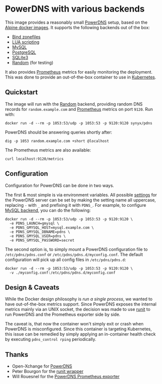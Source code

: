 PowerDNS with various backends
==============================

This image provides a reasonably small [PowerDNS][pdns] setup, based
on the [Alpine docker images][alpine-docker]. It supports the following
backends out of the box:

* [Bind zonefiles][pdns-bind]
* [LUA scripting][pdns-lua]
* [MySQL][pdns-mysql]
* [PostgreSQL][pdns-pgsql]
* [SQLite3][pdns-sqlite]
* [Random][pdns-random] (for testing)

It also provides [Prometheus][prometheus] metrics for easily monitoring
the deployment. This was done to provide an out-of-the-box container to
use in [Kubernetes][kubernetes].

## Quickstart

The image will run with the [Random][pdns-random] backend, providing
random DNS records for `random.example.com` and [Prometheus][prometheus]
metrics on port `9120`. Run with:

```docker run -d --rm -p 1053:53/udp -p 1053:53 -p 9120:9120 synyx/pdns```

PowerDNS should be answering queries shortly after:

```dig -p 1053 random.example.com +short @localhost```

The Prometheus metrics are also available:

```curl localhost:9120/metrics```

## Configuration

Configuration for PowerDNS can be done in two ways.

The first & most simple is via environment variables. All possible
[settings][pdns-config] for the PowerDNS server can be set by making
the setting name all uppercase, replacing `-` with `_` and prefixing
it with `PDNS_`. For example, to configure [MySQL backend][pdns-mysql],
you can do the following:

```
docker run -d --rm -p 1053:53/udp -p 1053:53 -p 9120:9120 \
  -e PDNS_LAUNCH=gmysql \
  -e PDNS_GMYSQL_HOST=mysql.example.com \
  -e PDNS_GMYSQL_DBNAME=pdns \
  -e PDNS_GMYSQL_USER=pdns \
  -e PDNS_GMYSQL_PASSWORD=secret
```

The second option is, to simply mount a PowerDNS configuration file to
`/etc/pdns/pdns.conf` or `/etc/pdns/pdns.d/myconfig.conf`. The default
configuration will pick up all config files in `/etc/pdns/pdns.d`:

```
docker run -d --rm -p 1053:53/udp -p 1053:53 -p 9120:9120 \
  -v ./myconfig.conf:/etc/pdns/pdns.d/myconfig.conf
```

## Design & Caveats

While the Docker design philosophy is *run a single process*, we wanted
to have out-of-the-box metrics support. Since PowerDNS exposes the
internal metrics mainly via an UNIX socket, the decision was made to use
[runit][runit] to run PowerDNS and the Prometheus exporter side by side.

The caveat is, that now the container won't simply exit or crash when
PowerDNS is misconfigured. Since this container is targeting Kubernetes,
this issue can be remedied by simply applying an in-container health check
by executing `pdns_control rping` periodically.

## Thanks

* Open-Xchange for [PowerDNS][pdns]
* Peter Bourgon for the [runit wrapper][runsvinit]
* Will Rouesnel for the [PowerDNS Prometheus exporter][pdns-exporter]

[alpine-docker]: https://hub.docker.com/r/library/alpine/
[kubernetes]: https://kubernetes.io
[pdns]: https://www.powerdns.com
[pdns-config]: https://doc.powerdns.com/md/authoritative/settings/
[pdns-bind]: https://doc.powerdns.com/md/authoritative/backend-bind/
[pdns-exporter]: https://github.com/wrouesnel/pdns_exporter
[pdns-lua]: https://doc.powerdns.com/md/authoritative/backend-lua/
[pdns-mysql]: https://doc.powerdns.com/md/authoritative/backend-generic-mysql/
[pdns-pgsql]: https://doc.powerdns.com/md/authoritative/backend-generic-pgsql/
[pdns-sqlite]: https://doc.powerdns.com/md/authoritative/backend-generic-sqlite/
[pdns-random]: https://doc.powerdns.com/authoritative/backends/random.html
[prometheus]: https://prometheus.io
[runit]: http://smarden.org/runit/
[runsvinit]: https://github.com/peterbourgon/runsvinit